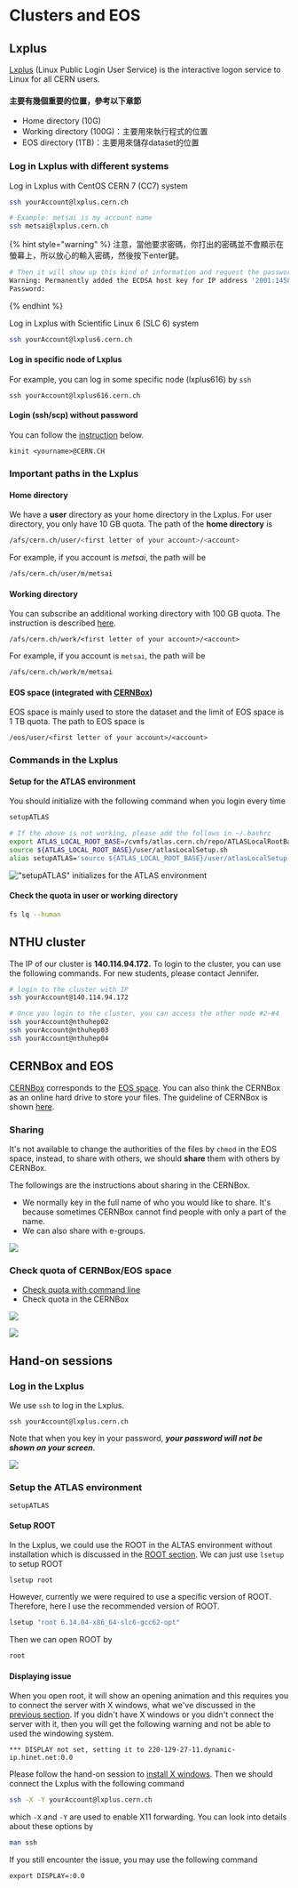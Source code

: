 # Clusters and EOS

## Lxplus 

[Lxplus](https://lxplusdoc.web.cern.ch/lxplusdoc/) \(Linux Public Login User Service\) is the interactive logon service to Linux for all CERN users. 

#### **主要有幾個重要的位置，參考以下章節**

* Home directory \(10G\)
* Working directory \(100G\)：主要用來執行程式的位置
* EOS directory \(1TB\)：主要用來儲存dataset的位置

### Log in Lxplus with different systems

Log in Lxplus with CentOS CERN 7 \(CC7\) system

```bash
ssh yourAccount@lxplus.cern.ch​

# Example: metsai is my account name
ssh metsai@lxplus.cern.ch
```

{% hint style="warning" %}
注意，當他要求密碼，你打出的密碼並不會顯示在螢幕上，所以放心的輸入密碼，然後按下enter鍵。

```bash
# Then it will show up this kind of information and request the password, and enter you password and hit return.
Warning: Permanently added the ECDSA host key for IP address '2001:1458:d00:17::38c' to the list of known hosts.
Password: 
```
{% endhint %}

Log in Lxplus with Scientific Linux 6 \(SLC 6\) system

```bash
ssh yourAccount@lxplus6.cern.ch
```

#### Log in specific node of Lxplus 

For example, you can log in some specific node \(lxplus616\) by `ssh`

```
ssh yourAccount@lxplus616.cern.ch​
```

#### Login \(ssh/scp\) without password

You can follow the [instruction](https://twiki.atlas-canada.ca/bin/view/AtlasCanada/Password-lessSsh) below.

```text
kinit <yourname>@CERN.CH
```

### Important paths in the Lxplus

#### Home directory

We have a **user** directory as your home directory in the Lxplus. For user directory, you only have 10 GB quota. The path of the **home directory** is 

```bash
/afs/cern.ch/user/<first letter of your account>/<account>
```

For example, if you account is _metsai_, the path will be  

```bash
/afs/cern.ch/user/m/metsai
```

#### Working directory

You can subscribe an additional working directory with 100 GB quota. The instruction is described [here](https://resources.web.cern.ch/resources/Help/?kbid=067040).  

```text
/afs/cern.ch/work/<first letter of your account>/<account>
```

For example, if you account is `metsai`, the path will be  

```bash
/afs/cern.ch/work/m/metsai
```

#### EOS space \(integrated with [CERNBox](https://cernbox.cern.ch/)\)

EOS space is mainly used to store the dataset and the limit of EOS space is 1 TB quota. The path to EOS space is 

```
/eos/user/<first letter of your account>/<account>
```

### Commands in the Lxplus

#### Setup for the ATLAS environment

You should initialize with the following command when you login every time

```bash
setupATLAS

# If the above is not working, please add the follows in ~/.bashrc
export ATLAS_LOCAL_ROOT_BASE=/cvmfs/atlas.cern.ch/repo/ATLASLocalRootBase
source ${ATLAS_LOCAL_ROOT_BASE}/user/atlasLocalSetup.sh
alias setupATLAS='source ${ATLAS_LOCAL_ROOT_BASE}/user/atlasLocalSetup.sh'

```

![&quot;setupATLAS&quot; initializes for the ATLAS environment](../.gitbook/assets/ying-mu-kuai-zhao-20190116-shang-wu-4.43.46.png)

#### Check the quota in user or working directory 

```bash
fs lq --human
```

## NTHU cluster

The IP of our cluster is **140.114.94.172.** To login to the cluster, you can use the following commands. For new students, please contact Jennifer. 

```bash
# login to the cluster with IP
ssh yourAccount@140.114.94.172

# Once you login to the cluster, you can access the other node #2~#4
ssh yourAccount@nthuhep02
ssh yourAccount@nthuhep03
ssh yourAccount@nthuhep04
```

## CERNBox and EOS

[CERNBox](https://cernbox.cern.ch/) corresponds to the [EOS space](lxplus.md#eos-space). You can also think the CERNBox as an online hard drive to store your files. The guideline of CERNBox is shown [here](https://cernbox.cern.ch/index.php/settings/help). 

### Sharing

It's not available to change the authorities of the files by `chmod` in the EOS space, instead, to share with others, we should **share** them with others by CERNBox. 

The followings are the instructions about sharing in the CERNBox. 

* We normally key in the full name of who you would like to share. It's because sometimes CERNBox cannot find people with only a part of the name.
* We can also share with e-groups.

![](../.gitbook/assets/ying-mu-kuai-zhao-20190611-xia-wu-4.56.59.png)

### Check quota of CERNBox/EOS space

* [Check quota with command line](https://cern.service-now.com/service-portal/article.do?n=KB0002979)
* Check quota in the CERNBox

![](../.gitbook/assets/ying-mu-kuai-zhao-20190611-xia-wu-4.54.22.png)

![](../.gitbook/assets/ying-mu-kuai-zhao-20190611-xia-wu-4.54.18.png)

### 

## Hand-on sessions

### Log in the Lxplus

We use `ssh` to log in the Lxplus. 

```
ssh yourAccount@lxplus.cern.ch​
```

Note that when you key in your password, _**your password will not be shown on your screen**_. 

![](../.gitbook/assets/ying-mu-kuai-zhao-20190608-shang-wu-3.47.48.png)

### Setup the ATLAS environment

```text
setupATLAS
```

#### Setup ROOT

In the Lxplus, we could use the ROOT in the ALTAS environment without installation which is discussed in the [ROOT section](../root/#root-installation). We can just use `lsetup` to setup ROOT

```text
lsetup root
```

However, currently we were required to use a specific version of ROOT. Therefore, here I use the recommended version of ROOT.

```bash
lsetup "root 6.14.04-x86_64-slc6-gcc62-opt" 
```

Then we can open ROOT by 

```bash
root
```

#### Displaying issue

When you open root, it will show an opening animation and this requires you to connect the server with X windows, what we've discussed in the [previous section](linux_basic.md#da-duan-terminal). If you didn't have X windows or you didn't connect the server with it, then you will get the following warning and not be able to used the windowing system.

```text
*** DISPLAY not set, setting it to 220-129-27-11.dynamic-ip.hinet.net:0.0
```

Please follow the hand-on session to [install X windows](linux_basic.md#install-x-windows). Then we should connect the Lxplus with the following command

```bash
ssh -X -Y yourAccount@lxplus.cern.ch​
```

which `-X` and `-Y` are used to enable X11 forwarding. You can look into details about these options by 

```bash
man ssh
```

If you still encounter the issue, you may use the following command

```text
export DISPLAY=:0.0
```

### 

